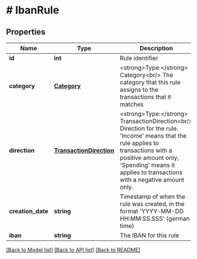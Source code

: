 # # IbanRule

## Properties

Name | Type | Description | Notes
------------ | ------------- | ------------- | -------------
**id** | **int** | Rule identifier |
**category** | [**Category**](Category.md) | &lt;strong&gt;Type:&lt;/strong&gt; Category&lt;br/&gt; The category that this rule assigns to the transactions that it matches |
**direction** | [**TransactionDirection**](TransactionDirection.md) | &lt;strong&gt;Type:&lt;/strong&gt; TransactionDirection&lt;br/&gt; Direction for the rule. &#39;Income&#39; means that the rule applies to transactions with a positive amount only, &#39;Spending&#39; means it applies to transactions with a negative amount only. |
**creation_date** | **string** | Timestamp of when the rule was created, in the format &#39;YYYY-MM-DD HH:MM:SS.SSS&#39; (german time) |
**iban** | **string** | The IBAN for this rule |

[[Back to Model list]](../../README.md#models) [[Back to API list]](../../README.md#endpoints) [[Back to README]](../../README.md)
